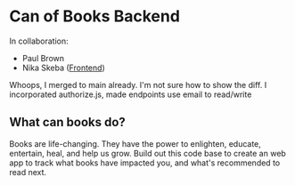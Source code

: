 # Can of Books Backend

In collaboration:
- Paul Brown
- Nika Skeba ([Frontend](https://github.com/nikaskeba/Can-of-Books-Frontend))

Whoops, I merged to main already. I'm not sure how to show the diff. I incorporated authorize.js, made endpoints use email to read/write

## What can books do?

Books are life-changing. They have the power to enlighten, educate, entertain, heal, and help us grow. Build out this code base to create an web app to track what books have impacted you, and what's recommended to read next.


